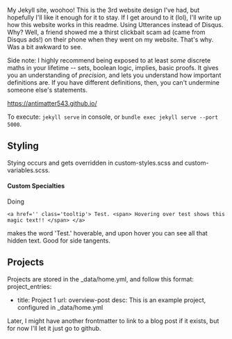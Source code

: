 My Jekyll site, woohoo! This is the 3rd website design I've had, but hopefully I'll like it enough for it to stay. If I get around to it (lol), I'll write up how this website works in this readme. Using Utterances instead of Disqus. Why? Well, a friend showed me a thirst clickbait scam ad (came from Disqus ads!) on their phone when they went on my website. That's why. Was a bit awkward to see.

Side note: I highly recommend being exposed to at least *some* discrete maths in your lifetime -- sets, boolean logic, implies, basic proofs. It gives you an understanding of *precision*, and lets you understand how important definitions are. If you have different definitions, then, you can't undermine someone else's statements.

https://antimatter543.github.io/


To execute:
`jekyll serve` in console, or `bundle exec jekyll serve --port 5000`.

## Styling
Stying occurs and gets overridden in custom-styles.scss and custom-variables.scss.

#### Custom Specialties
Doing
```
<a href='' class='tooltip'> Test. <span> Hovering over test shows this magic text!! </span> </a>
```
makes the word 'Test.' hoverable, and upon hover you can see all that hidden text. Good for side tangents.

## Projects
Projects are stored in the _data/home.yml, and follow this format:
project_entries:
  - title: Project 1
    url: overview-post
    desc: This is an example project, configured in _data/home.yml

Later, I might have another frontmatter to link to a blog post if it exists, but for now I'll let it just go to github.
